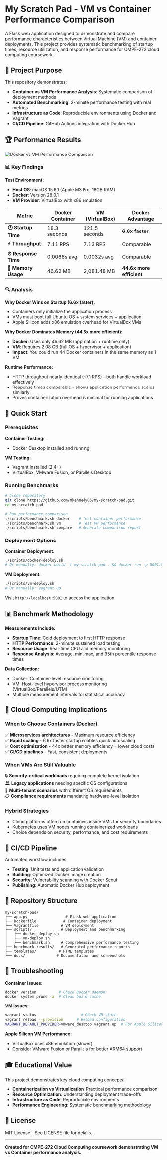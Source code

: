 # My Scratch Pad - VM vs Container Performance Comparison

A Flask web application designed to demonstrate and compare performance characteristics between Virtual Machine (VM) and container deployments. This project provides systematic benchmarking of startup times, resource utilization, and response performance for CMPE-272 cloud computing coursework.

## 🎯 Project Purpose

This repository demonstrates:
- **Container vs VM Performance Analysis**: Systematic comparison of deployment methods
- **Automated Benchmarking**: 2-minute performance testing with real metrics
- **Infrastructure as Code**: Reproducible environments using Docker and Vagrant
- **CI/CD Pipeline**: GitHub Actions integration with Docker Hub

## 🏆 Performance Results

![Docker vs VM Performance Comparison](docs/docker-vs-vm-performance.png)

### 📊 Key Findings

**Test Environment:**
- **Host OS**: macOS 15.6.1 (Apple M3 Pro, 18GB RAM)
- **Docker**: Version 28.0.1
- **VM Provider**: VirtualBox with x86 emulation

| Metric | Docker Container | VM (VirtualBox) | Docker Advantage |
|--------|------------------|-----------------|------------------|
| **🕐 Startup Time** | 18.3 seconds | 121.5 seconds | **6.6x faster** |
| **⚡ Throughput** | 7.11 RPS | 7.13 RPS | Comparable |
| **⏱ Response Time** | 0.0066s avg | 0.0032s avg | Comparable |
| **💾 Memory Usage** | 46.62 MB | 2,081.48 MB | **44.6x more efficient** |

### 🔍 Analysis

**Why Docker Wins on Startup (6.6x faster):**
- Containers only initialize the application process
- VMs must boot full Ubuntu OS + system services + application
- Apple Silicon adds x86 emulation overhead for VirtualBox VMs

**Why Docker Dominates Memory (44.6x more efficient):**
- **Docker**: Uses only 46.62 MB (application + runtime only)
- **VM**: Requires 2.08 GB (full OS + hypervisor + application)
- **Impact**: You could run 44 Docker containers in the same memory as 1 VM

**Runtime Performance:**
- HTTP throughput nearly identical (~7.1 RPS) - both handle workload effectively
- Response times comparable - shows application performance scales similarly
- Proves containerization overhead is minimal for running applications

## 🚀 Quick Start

### Prerequisites

**Container Testing:**
- Docker Desktop installed and running

**VM Testing:**
- Vagrant installed (2.4+)
- VirtualBox, VMware Fusion, or Parallels Desktop

### Running Benchmarks

```bash
# Clone repository
git clone https://github.com/mkennedy85/my-scratch-pad.git
cd my-scratch-pad

# Run performance comparison
./scripts/benchmark.sh docker    # Test container performance
./scripts/benchmark.sh vm        # Test VM performance  
./scripts/benchmark.sh compare   # Generate comparison report
```

### Deployment Options

**Container Deployment:**
```bash
./scripts/docker-deploy.sh
# Or manually: docker build -t my-scratch-pad . && docker run -p 5001:5001 my-scratch-pad
```

**VM Deployment:**
```bash
./scripts/vm-deploy.sh
# Or manually: vagrant up
```

Visit `http://localhost:5001` to access the application.

## 📊 Benchmark Methodology

**Measurements Include:**
- **Startup Time**: Cold deployment to first HTTP response
- **HTTP Performance**: 2-minute sustained load testing
- **Resource Usage**: Real-time CPU and memory monitoring
- **Response Analysis**: Average, min, max, and 95th percentile response times

**Data Collection:**
- Docker: Container-level resource monitoring
- VM: Host-level hypervisor process monitoring (VirtualBox/Parallels/UTM)
- Multiple measurement intervals for statistical accuracy

## 🎯 Cloud Computing Implications

### When to Choose Containers (Docker)
✅ **Microservices architectures** - Maximum resource efficiency  
✅ **Rapid scaling** - 6.6x faster startup enables quick autoscaling  
✅ **Cost optimization** - 44x better memory efficiency = lower cloud costs  
✅ **CI/CD pipelines** - Fast, consistent deployments  

### When VMs Are Still Valuable
🔒 **Security-critical workloads** requiring complete kernel isolation  
🏛 **Legacy applications** needing specific OS configurations  
🔧 **Multi-tenant scenarios** with different OS requirements  
📋 **Compliance requirements** mandating hardware-level isolation  

### Hybrid Strategies
- Cloud platforms often run containers inside VMs for security boundaries
- Kubernetes uses VM nodes running containerized workloads
- Choice depends on security, performance, and cost requirements

## 🔄 CI/CD Pipeline

Automated workflow includes:
- **Testing**: Unit tests and application validation
- **Building**: Optimized Docker image creation
- **Security**: Vulnerability scanning with Docker Scout
- **Publishing**: Automatic Docker Hub deployment

## 📁 Repository Structure

```
my-scratch-pad/
├── app.py                 # Flask web application
├── Dockerfile            # Container deployment
├── Vagrantfile          # VM deployment
├── scripts/             # Deployment and benchmarking
│   ├── docker-deploy.sh
│   ├── vm-deploy.sh
│   └── benchmark.sh     # Comprehensive performance testing
├── benchmark-results/   # Generated performance reports
├── templates/          # HTML templates
└── docs/              # Documentation and screenshots
```

## 🔧 Troubleshooting

**Container Issues:**
```bash
docker version          # Check Docker daemon
docker system prune -a  # Clean build cache
```

**VM Issues:**
```bash
vagrant status                    # Check VM state
vagrant reload --provision      # Reload configuration
VAGRANT_DEFAULT_PROVIDER=vmware_desktop vagrant up  # For Apple Silicon
```

**Apple Silicon VM Performance:**
- VirtualBox uses x86 emulation (slower)
- Consider VMware Fusion or Parallels for better ARM64 support

## 🎓 Educational Value

This project demonstrates key cloud computing concepts:
- **Containerization vs Virtualization**: Practical performance comparison
- **Resource Optimization**: Understanding deployment trade-offs
- **Infrastructure as Code**: Reproducible environments
- **Performance Engineering**: Systematic benchmarking methodology

## 📄 License

MIT License - See LICENSE file for details.

---

**Created for CMPE-272 Cloud Computing coursework demonstrating VM vs Container performance analysis.**